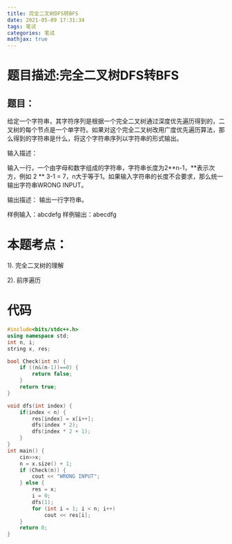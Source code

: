 ```yaml
---
title: 完全二叉树DFS转BFS
date: 2021-05-09 17:31:34
tags: 笔试
categories: 笔试
mathjax: true
---
```

# 题目描述:完全二叉树DFS转BFS

## 题目：
给定一个字符串，其字符序列是根据一个完全二叉树通过深度优先遍历得到的，二叉树的每个节点是一个单字符。如果对这个完全二叉树改用广度优先遍历算法，那么得到的字符串是什么，将这个字符串序列以字符串的形式输出。

输入描述：

输入一行，一个由字母和数字组成的字符串，字符串长度为2**n-1，**表示次方，例如 2 ** 3-1 = 7，n大于等于1。如果输入字符串的长度不合要求，那么统一输出字符串WRONG INPUT。

输出描述：
输出一行字符串。

样例输入：abcdefg
样例输出：abecdfg
 <!--more--> 
# 本题考点：
  
  1). 完全二叉树的理解
  
  2). 前序遍历

# 代码

```c++
#include<bits/stdc++.h>
using namespace std;
int n, i;
string x, res;

bool Check(int n) {
    if ((n&(n-1))==0) {
        return false;
    }
    return true;
}

void dfs(int index) {
    if(index < n) {
        res[index] = x[i++];
        dfs(index * 2);
        dfs(index * 2 + 1);
    }
}
int main() {
    cin>>x;
    n = x.size() + 1;
    if (Check(n)) {
        cout << "WRONG INPUT";
    } else {
        res = x;
        i = 0;
        dfs(1);
        for (int i = 1; i < n; i++)
            cout << res[i];
    }
    return 0;
}
```
